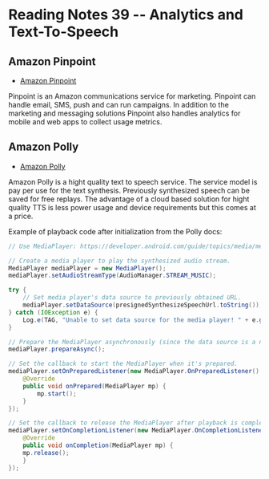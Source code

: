 # Reading Notes 39 -- Analytics and Text-To-Speech

## Amazon Pinpoint

- [Amazon Pinpoint](https://aws.amazon.com/pinpoint/)

Pinpoint is an Amazon communications service for marketing. Pinpoint can handle email, SMS, push and can run campaigns. In addition to the marketing and messaging solutions Pinpoint also handles analytics for mobile and web apps to collect usage metrics.

## Amazon Polly

- [Amazon Polly](https://docs.aws.amazon.com/polly/latest/dg/what-is.html)

Amazon Polly is a hight quality text to speech service. The service model is pay per use for the text synthesis. Previously synthesized speech can be saved for free replays. The advantage of a cloud based solution for hight quality TTS is less power usage and device requirements but this comes at a price.

Example of playback code after initialization from the Polly docs:

```java
// Use MediaPlayer: https://developer.android.com/guide/topics/media/mediaplayer.html

// Create a media player to play the synthesized audio stream.
MediaPlayer mediaPlayer = new MediaPlayer();
mediaPlayer.setAudioStreamType(AudioManager.STREAM_MUSIC);

try {
    // Set media player's data source to previously obtained URL.
    mediaPlayer.setDataSource(presignedSynthesizeSpeechUrl.toString());
} catch (IOException e) {
    Log.e(TAG, "Unable to set data source for the media player! " + e.getMessage());
}

// Prepare the MediaPlayer asynchronously (since the data source is a network stream).
mediaPlayer.prepareAsync();

// Set the callback to start the MediaPlayer when it's prepared.
mediaPlayer.setOnPreparedListener(new MediaPlayer.OnPreparedListener() {
    @Override
    public void onPrepared(MediaPlayer mp) {
        mp.start();
    }
});

// Set the callback to release the MediaPlayer after playback is completed.
mediaPlayer.setOnCompletionListener(new MediaPlayer.OnCompletionListener() {
    @Override
    public void onCompletion(MediaPlayer mp) {
	mp.release();
    }
});
```
